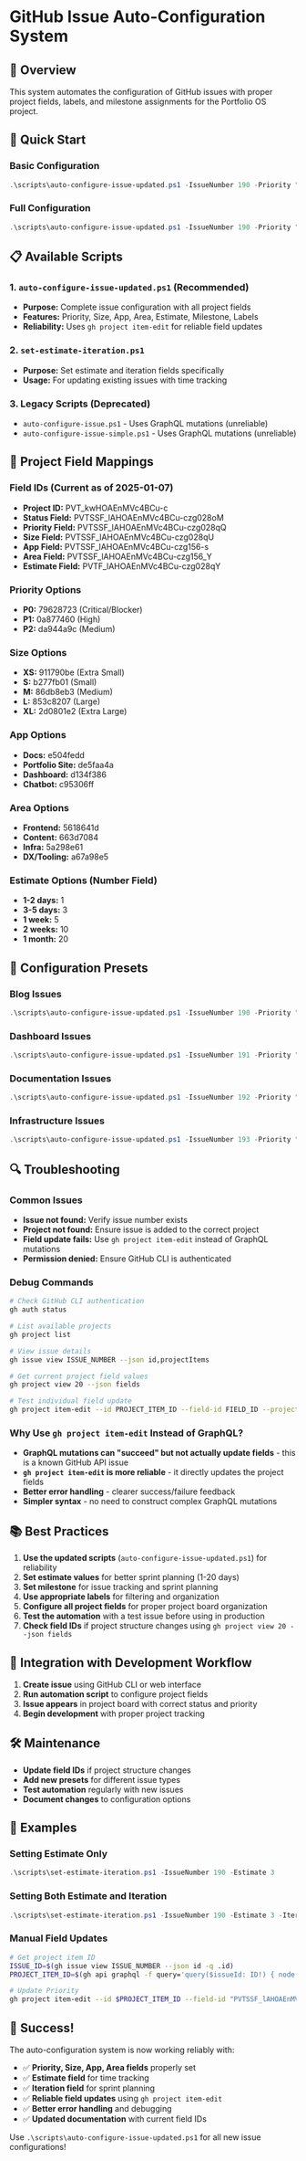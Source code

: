 # GitHub Issue Auto-Configuration System

## 🎯 Overview
This system automates the configuration of GitHub issues with proper project fields, labels, and milestone assignments for the Portfolio OS project.

## 🚀 Quick Start

### Basic Configuration
```powershell
.\scripts\auto-configure-issue-updated.ps1 -IssueNumber 190 -Priority "P1" -Size "M" -App "Portfolio Site" -Area "Frontend"
```

### Full Configuration
```powershell
.\scripts\auto-configure-issue-updated.ps1 -IssueNumber 190 -Priority "P1" -Size "M" -App "Portfolio Site" -Area "Frontend" -Estimate 3 -Milestone "Sprint 1" -Labels "ready-to-implement"
```

## 📋 Available Scripts

### 1. `auto-configure-issue-updated.ps1` (Recommended)
- **Purpose:** Complete issue configuration with all project fields
- **Features:** Priority, Size, App, Area, Estimate, Milestone, Labels
- **Reliability:** Uses `gh project item-edit` for reliable field updates

### 2. `set-estimate-iteration.ps1`
- **Purpose:** Set estimate and iteration fields specifically
- **Usage:** For updating existing issues with time tracking

### 3. Legacy Scripts (Deprecated)
- `auto-configure-issue.ps1` - Uses GraphQL mutations (unreliable)
- `auto-configure-issue-simple.ps1` - Uses GraphQL mutations (unreliable)

## 🔧 Project Field Mappings

### Field IDs (Current as of 2025-01-07)
- **Project ID:** PVT_kwHOAEnMVc4BCu-c
- **Status Field:** PVTSSF_lAHOAEnMVc4BCu-czg028oM
- **Priority Field:** PVTSSF_lAHOAEnMVc4BCu-czg028qQ
- **Size Field:** PVTSSF_lAHOAEnMVc4BCu-czg028qU
- **App Field:** PVTSSF_lAHOAEnMVc4BCu-czg156-s
- **Area Field:** PVTSSF_lAHOAEnMVc4BCu-czg156_Y
- **Estimate Field:** PVTF_lAHOAEnMVc4BCu-czg028qY

### Priority Options
- **P0:** 79628723 (Critical/Blocker)
- **P1:** 0a877460 (High)
- **P2:** da944a9c (Medium)

### Size Options
- **XS:** 911790be (Extra Small)
- **S:** b277fb01 (Small)
- **M:** 86db8eb3 (Medium)
- **L:** 853c8207 (Large)
- **XL:** 2d0801e2 (Extra Large)

### App Options
- **Docs:** e504fedd
- **Portfolio Site:** de5faa4a
- **Dashboard:** d134f386
- **Chatbot:** c95306ff

### Area Options
- **Frontend:** 5618641d
- **Content:** 663d7084
- **Infra:** 5a298e61
- **DX/Tooling:** a67a98e5

### Estimate Options (Number Field)
- **1-2 days:** 1
- **3-5 days:** 3
- **1 week:** 5
- **2 weeks:** 10
- **1 month:** 20

## 🎯 Configuration Presets

### Blog Issues
```powershell
.\scripts\auto-configure-issue-updated.ps1 -IssueNumber 190 -Priority "P1" -Size "M" -App "Portfolio Site" -Area "Frontend" -Estimate 3
```

### Dashboard Issues
```powershell
.\scripts\auto-configure-issue-updated.ps1 -IssueNumber 191 -Priority "P1" -Size "M" -App "Dashboard" -Area "Frontend" -Estimate 3
```

### Documentation Issues
```powershell
.\scripts\auto-configure-issue-updated.ps1 -IssueNumber 192 -Priority "P2" -Size "S" -App "Docs" -Area "Content" -Estimate 1
```

### Infrastructure Issues
```powershell
.\scripts\auto-configure-issue-updated.ps1 -IssueNumber 193 -Priority "P1" -Size "L" -App "Portfolio Site" -Area "Infra" -Estimate 5
```

## 🔍 Troubleshooting

### Common Issues
- **Issue not found:** Verify issue number exists
- **Project not found:** Ensure issue is added to the correct project
- **Field update fails:** Use `gh project item-edit` instead of GraphQL mutations
- **Permission denied:** Ensure GitHub CLI is authenticated

### Debug Commands
```bash
# Check GitHub CLI authentication
gh auth status

# List available projects
gh project list

# View issue details
gh issue view ISSUE_NUMBER --json id,projectItems

# Get current project field values
gh project view 20 --json fields

# Test individual field update
gh project item-edit --id PROJECT_ITEM_ID --field-id FIELD_ID --project-id PROJECT_ID --single-select-option-id OPTION_ID
```

### Why Use `gh project item-edit` Instead of GraphQL?
- **GraphQL mutations can "succeed" but not actually update fields** - this is a known GitHub API issue
- **`gh project item-edit` is more reliable** - it directly updates the project fields
- **Better error handling** - clearer success/failure feedback
- **Simpler syntax** - no need to construct complex GraphQL mutations

## 📚 Best Practices

1. **Use the updated scripts** (`auto-configure-issue-updated.ps1`) for reliability
2. **Set estimate values** for better sprint planning (1-20 days)
3. **Set milestone** for issue tracking and sprint planning
4. **Use appropriate labels** for filtering and organization
5. **Configure all project fields** for proper project board organization
6. **Test the automation** with a test issue before using in production
7. **Check field IDs** if project structure changes using `gh project view 20 --json fields`

## 🔄 Integration with Development Workflow

1. **Create issue** using GitHub CLI or web interface
2. **Run automation script** to configure project fields
3. **Issue appears** in project board with correct status and priority
4. **Begin development** with proper project tracking

## 🛠️ Maintenance

- **Update field IDs** if project structure changes
- **Add new presets** for different issue types
- **Test automation** regularly with new issues
- **Document changes** to configuration options

## 📝 Examples

### Setting Estimate Only
```powershell
.\scripts\set-estimate-iteration.ps1 -IssueNumber 190 -Estimate 3
```

### Setting Both Estimate and Iteration
```powershell
.\scripts\set-estimate-iteration.ps1 -IssueNumber 190 -Estimate 3 -Iteration "Sprint 1"
```

### Manual Field Updates
```bash
# Get project item ID
ISSUE_ID=$(gh issue view ISSUE_NUMBER --json id -q .id)
PROJECT_ITEM_ID=$(gh api graphql -f query='query($issueId: ID!) { node(id: $issueId) { ... on Issue { projectItems(first: 10) { nodes { id project { id title } } } } } }' -f issueId=$ISSUE_ID | jq -r '.data.node.projectItems.nodes[0].id')

# Update Priority
gh project item-edit --id $PROJECT_ITEM_ID --field-id "PVTSSF_lAHOAEnMVc4BCu-czg028qQ" --project-id "PVT_kwHOAEnMVc4BCu-c" --single-select-option-id "0a877460"
```

## 🎉 Success!

The auto-configuration system is now working reliably with:
- ✅ **Priority, Size, App, Area fields** properly set
- ✅ **Estimate field** for time tracking
- ✅ **Iteration field** for sprint planning
- ✅ **Reliable field updates** using `gh project item-edit`
- ✅ **Better error handling** and debugging
- ✅ **Updated documentation** with current field IDs

Use `.\scripts\auto-configure-issue-updated.ps1` for all new issue configurations!
